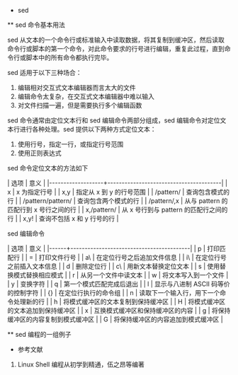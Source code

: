 * sed

** sed 命令基本用法

sed 从文本的一个命令行或标准输入中读取数据，将其复制到缓冲区，然后读取命令行或脚本的第一个命令，对此命令要求的行号进行编辑，重复此过程，直到命令行或脚本中的所有命令都执行完毕。

sed 适用于以下三种场合：

1. 编辑相对交互式文本编辑器而言太大的文件
2. 编辑命令太复杂，在交互式文本编辑器中难以输入
3. 对文件扫描一遍，但是需要执行多个编辑函数

sed 命令通常由定位文本行和 sed 编辑命令两部分组成，sed 编辑命令对定位文本行进行各种处理。sed 提供以下两种方式定位文本：

1. 使用行号，指定一行，或指定行号范围
2. 使用正则表达式

sed 命令定位文本的方法如下

| 选项              | 意义                                   |
|-------------------+----------------------------------------|
| x                 | x 为指定行号                           |
| x,y               | 指定从 x 到 y 的行号范围               |
| /pattern/         | 查询包含模式的行                       |
| /pattern/pattern/ | 查询包含两个模式的行                   |
| /pattern/,x       | 从与 pattern 的匹配行到 x 号行之间的行 |
| x,/pattern/       | 从 x 号行到与 pattern 的匹配行之间的行 |
| x,y!              | 查询不包括 x 和 y 行号的行             |

sed 编辑命令

| 选项 | 意义                                     |
|------+------------------------------------------|
| p    | 打印匹配行                               |
| =    | 打印文件行号                             |
| a\   | 在定位行号之后追加文件信息               |
| i\   | 在定位行号之前插入文本信息               |
| d    | 删除定位行                               |
| c\   | 用新文本替换定位文本                     |
| s    | 使用替换模式替换相应模式                 |
| r    | 从另一个文件中读文本                     |
| w    | 将文本写入到一个文件                     |
| y    | 变换字符                                 |
| q    | 第一个模式匹配完成后退出                 |
| l    | 显示与八进制 ASCII 码等价的控制字符      |
| {}   | 在定位行执行的命令组                     |
| n    | 读取下一个输入行，用下一个命令处理新的行 |
| h    | 将模式缓冲区的文本复制到保持缓冲区       |
| H    | 将模式缓冲区的文本追加到保持缓冲区       |
| x    | 互换模式缓冲区和保持缓冲区的内容         |
| g    | 将保持缓冲区的内容复制到模式缓冲区       |
| G    | 将保持缓冲区的内容追加到模式缓冲区       |

** sed 编程的一组例子



* 参考文献

1. Linux Shell 编程从初学到精通，伍之昂等编著
